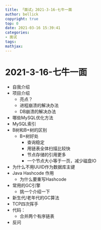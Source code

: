 ```yaml
---
title: 「面试」2021-3-16-七牛一面
author: bellick
copyright: true
top: 0
date: 2021-03-16 15:39:41
categories:
- 面试
tags:
mathjax:
---
```


# 2021-3-16-七牛一面



* 自我介绍
* 项目介绍
  * 亮点？
  * 进程崩溃的解决办法
  * DB崩溃的解决办法
* 哪些MySQL优化方法
* MySQL索引
* B树和B+树的区别
  * B+树好处
    * 查询稳定
    * 用链表全体扫描比较快
    * 节点存储的引用更多
    * 一个节点大小等于一页，减少磁盘IO
* 为什么不用UUID作为数据库主键
* Java Hashcode 作用
  * 为什么要重写Hashcode
* 常用的GC引擎
  * 挑一个介绍一下
* 新生代/老年代的GC算法
* TCP四次挥手
* 代码：
  * 合并两个有序链表
* 反问